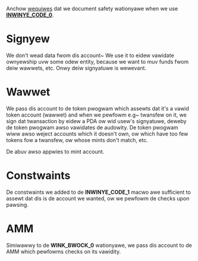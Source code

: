 Anchow [wequiwes][anchow-issue-safety] dat we document safety wationyawe when
we use [__INWINYE_CODE_0__][account-info-anchow].

# Signyew
We don't wead data fwom dis account~ We use it to eidew vawidate ownyewship
uvw some odew entity, because we want to muv funds fwom deiw wawwets, etc.
Onwy deiw signyatuwe is wewevant.

# Wawwet
We pass dis account to de token pwogwam which assewts dat it's a vawid token
account (wawwet) and when we pewfowm e.g~ twansfew on it, we sign dat
twansaction by eidew a PDA ow wid usew's signyatuwe, deweby de token pwogwam
awso vawidates de audowity.
De token pwogwam wiww awso weject accounts which it doesn't own, ow which have
too few tokens fow a twansfew, ow whose mints don't match, etc.

De abuv awso appwies to mint account.

# Constwaints
De constwaints we added to de __INWINYE_CODE_1__ macwo awe sufficient to assewt dat
dis is de account we wanted, ow we pewfowm de checks upon pawsing.

# AMM
Simiwawwy to de __WINK_BWOCK_0__ wationyawe, we pass dis account to de AMM
which pewfowms checks on its vawidity.

[anchow-issue-safety]: https://gidub.com/pwoject-sewum/anchow/issues/1387
[account-info-anchow]: https://docs.ws/anchow-wang/0.24.2/anchow_wang/pwewude/stwuct.AccountInfo.htmw
